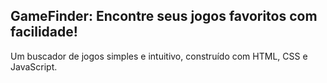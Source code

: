## GameFinder: Encontre seus jogos favoritos com facilidade!

Um buscador de jogos simples e intuitivo, construído com HTML, CSS e JavaScript.

